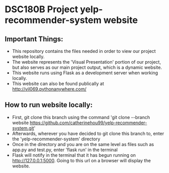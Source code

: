 # DSC180B Project yelp-recommender-system website

## Important Things:
* This repository contains the files needed in order to view our project website locally.
* The website represents the 'Visual Presentation' portion of our project, but also serves as our main project output, which is a dynamic website.
* This website runs using Flask as a development server when working locally.
* This website can also be found publically at http://vil069.pythonanywhere.com/

## How to run website locally:
* First, git clone this branch using the command 'git clone --branch website https://github.com/catherinehou99/yelp-recommender-system.git'
* Afterwards, wherever you have decided to git clone this branch to, enter the 'yelp-recommender-system' directory
* Once in the directory and you are on the same level as files such as app.py and test.py, enter 'flask run' in the terminal
* Flask will notify in the terminal that it has begun running on http://127.0.0.1:5000. Going to this url on a browser will display the website.
